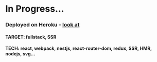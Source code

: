 In Progress...
===============
### Deployed on Heroku - [look at](https://shop-iron.herokuapp.com/index)

#### TARGET: fullstack, SSR
#### TECH: react, webpack, nestjs, react-router-dom, redux, SSR, HMR, nodejs, svg...
